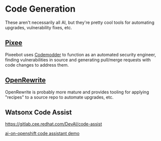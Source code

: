 # Code Generation
These aren't necessarily all AI, but they're pretty cool tools for automating upgrades, vulnerability fixes, etc.

## [Pixee](https://docs.pixee.ai/)

Pixeebot uses [Codemodder](https://codemodder.io/) to function as an automated security engineer, finding vulnerabilities in source and generating pull/merge requests with code changes to address them.

## [OpenRewrite](https://github.com/openrewrite)
OpenRewrite is probably more mature and provides tooling for applying "recipes" to a source repo to automate upgrades, etc.


## Watsonx Code Assist
https://gitlab.cee.redhat.com/DevAI/code-assist  

[ai-on-openshift code assistant demo](https://ai-on-openshift.io/demos/codellama-continue/codellama-continue/#configuration)


